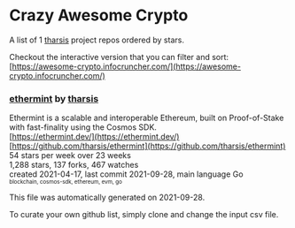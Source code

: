 # Crazy Awesome Crypto
A list of 1 [tharsis](https://github.com/tharsis) project repos ordered by stars.  

Checkout the interactive version that you can filter and sort: 
[https://awesome-crypto.infocruncher.com/](https://awesome-crypto.infocruncher.com/)  


### [ethermint](https://github.com/tharsis/ethermint) by [tharsis](https://github.com/tharsis)  
Ethermint is a scalable and interoperable Ethereum, built on Proof-of-Stake with fast-finality using the Cosmos SDK.  
[https://ethermint.dev/](https://ethermint.dev/)  
[https://github.com/tharsis/ethermint](https://github.com/tharsis/ethermint)  
54 stars per week over 23 weeks  
1,288 stars, 137 forks, 467 watches  
created 2021-04-17, last commit 2021-09-28, main language Go  
<sub><sup>blockchain, cosmos-sdk, ethereum, evm, go</sup></sub>


This file was automatically generated on 2021-09-28.  

To curate your own github list, simply clone and change the input csv file.  